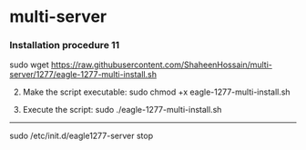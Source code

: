 # multi-server

<h3>Installation procedure 11</h3>

sudo wget https://raw.githubusercontent.com/ShaheenHossain/multi-server/1277/eagle-1277-multi-install.sh

2. Make the script executable: sudo chmod +x eagle-1277-multi-install.sh

3. Execute the script: sudo ./eagle-1277-multi-install.sh

-------------------------------------------------
sudo /etc/init.d/eagle1277-server stop

